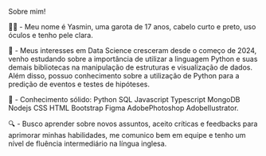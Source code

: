 Sobre mim!

👩🏻 - Meu nome é Yasmin, uma garota de 17 anos, cabelo curto e preto, uso óculos e tenho pele clara.

🚨 - Meus interesses em Data Science cresceram desde o começo de 2024, venho estudando sobre a importância de utilizar a linguagem Python e suas demais bibliotecas na manipulação de estruturas e visualização de dados. Além disso, possuo conhecimento sobre a utilização de Python para a predição de eventos e testes de hipóteses.

💭 - Conhecimento sólido: 
  Python 
  SQL
  Javascript
  Typescript
  MongoDB
  Nodejs
  CSS
  HTML
  Bootstrap
  Figma
  AdobePhotoshop
  AdobeIlustrator.

🔍 - Busco aprender sobre novos assuntos, aceito críticas e feedbacks para aprimorar minhas habilidades, me comunico bem em equipe e tenho um nível de fluência intermediário na língua inglesa.


<!---
Tsunokaway/Tsunokaway is a ✨ special ✨ repository because its `README.md` (this file) appears on your GitHub profile.
You can click the Preview link to take a look at your changes.
--->
